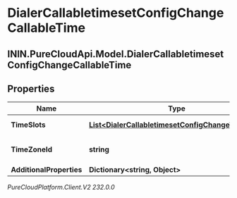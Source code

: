 # DialerCallabletimesetConfigChangeCallableTime

## ININ.PureCloudApi.Model.DialerCallabletimesetConfigChangeCallableTime

## Properties

|Name | Type | Description | Notes|
|------------ | ------------- | ------------- | -------------|
| **TimeSlots** | [**List&lt;DialerCallabletimesetConfigChangeTimeSlot&gt;**](DialerCallabletimesetConfigChangeTimeSlot) | The time slots | [optional] |
| **TimeZoneId** | **string** | The ISO ID for the timezone | [optional] |
| **AdditionalProperties** | **Dictionary&lt;string, Object&gt;** |  | [optional] |



_PureCloudPlatform.Client.V2 232.0.0_
